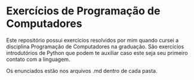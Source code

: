 # Exercícios de Programação de Computadores

Este repositório possui exercícios resolvidos por mim quando cursei a disciplina Programação de Computadores na graduação. São exercícios introdutórios de Python que podem te auxiliar caso este seja seu primeiro contato com a linguagem.

Os enunciados estão nos arquivos .md dentro de cada pasta.
